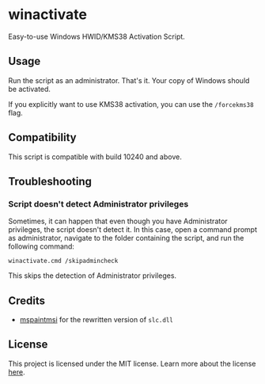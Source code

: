 # winactivate

Easy-to-use Windows HWID/KMS38 Activation Script.

## Usage

Run the script as an administrator. That's it. Your copy of Windows should be activated.

If you explicitly want to use KMS38 activation, you can use the `/forcekms38` flag.

## Compatibility

This script is compatible with build 10240 and above.

## Troubleshooting

### Script doesn't detect Administrator privileges

Sometimes, it can happen that even though you have Administrator privileges, the script doesn't detect it. In this case, open a command prompt as administrator, navigate to the folder containing the script, and run the following command:

    winactivate.cmd /skipadmincheck

This skips the detection of Administrator privileges.

## Credits

- [mspaintmsi](https://github.com/mspaintmsi) for the rewritten version of `slc.dll`

## License

This project is licensed under the MIT license. Learn more about the license [here](LICENSE).
